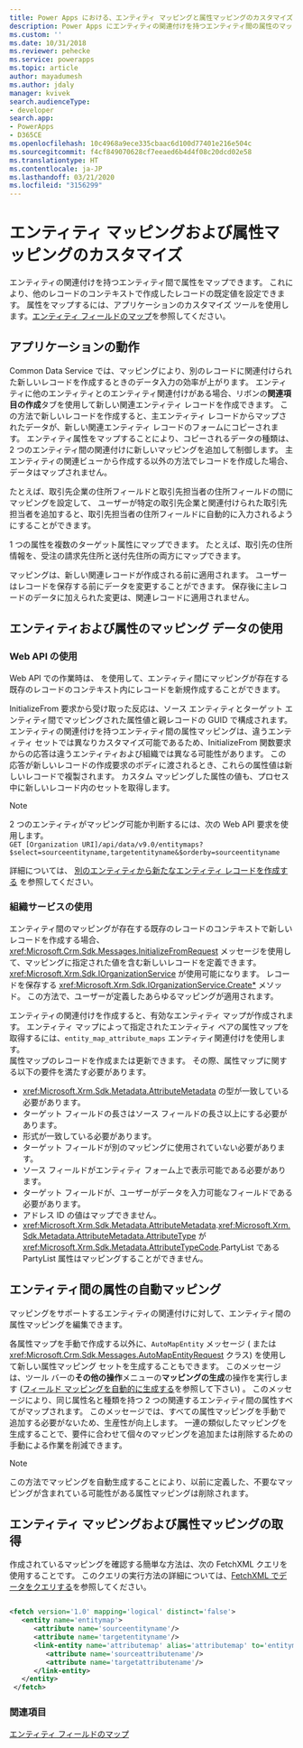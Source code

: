 ```yaml
---
title: Power Apps における、エンティティ マッピングと属性マッピングのカスタマイズ (Common Data Service) | Microsoft Docs
description: Power Apps にエンティティの関連付けを持つエンティティ間の属性のマッピングについて学習します。 これにより、他のレコードのコンテキストで作成したレコードの既定値を設定できます。
ms.custom: ''
ms.date: 10/31/2018
ms.reviewer: pehecke
ms.service: powerapps
ms.topic: article
author: mayadumesh
ms.author: jdaly
manager: kvivek
search.audienceType:
- developer
search.app:
- PowerApps
- D365CE
ms.openlocfilehash: 10c4968a9ece335cbaac6d100d77401e216e504c
ms.sourcegitcommit: f4cf849070628cf7eeaed6b4d4f08c20dcd02e58
ms.translationtype: HT
ms.contentlocale: ja-JP
ms.lasthandoff: 03/21/2020
ms.locfileid: "3156299"
---
```

# <a name="customize-entity-and-attribute-mappings"></a>エンティティ マッピングおよび属性マッピングのカスタマイズ

エンティティの関連付けを持つエンティティ間で属性をマップできます。 これにより、他のレコードのコンテキストで作成したレコードの既定値を設定できます。 属性をマップするには、アプリケーションのカスタマイズ ツールを使用します。[エンティティ フィールドのマップ](../../maker/common-data-service/map-entity-fields.md)を参照してください。

<a name="bkmk_BehaviorintheApplication"></a>

## <a name="behavior-in-the-application"></a>アプリケーションの動作

 Common Data Service では、マッピングにより、別のレコードに関連付けられた新しいレコードを作成するときのデータ入力の効率が上がります。 エンティティに他のエンティティとのエンティティ関連付けがある場合、リボンの**関連項目の作成**タブを使用して新しい関連エンティティ レコードを作成できます。 この方法で新しいレコードを作成すると、主エンティティ レコードからマップされたデータが、新しい関連エンティティ レコードのフォームにコピーされます。 エンティティ属性をマップすることにより、コピーされるデータの種類は、2 つのエンティティ間の関連付けに新しいマッピングを追加して制御します。 主エンティティの関連ビューから作成する以外の方法でレコードを作成した場合、データはマップされません。  

 たとえば、取引先企業の住所フィールドと取引先担当者の住所フィールドの間にマッピングを設定して、 ユーザーが特定の取引先企業と関連付けられた取引先担当者を追加すると、取引先担当者の住所フィールドに自動的に入力されるようにすることができます。  

 1 つの属性を複数のターゲット属性にマップできます。 たとえば、取引先の住所情報を、受注の請求先住所と送付先住所の両方にマップできます。  

 マッピングは、新しい関連レコードが作成される前に適用されます。 ユーザーはレコードを保存する前にデータを変更することができます。 保存後に主レコードのデータに加えられた変更は、関連レコードに適用されません。  

<a name="bkmk_UsingEntityandAttributeMappingData"></a>

## <a name="using-entity-and-attribute-mapping-data"></a>エンティティおよび属性のマッピング データの使用

### <a name="using-web-api"></a>Web API の使用

Web API での作業時は、<xref href="Microsoft.Dynamics.CRM.InitializeFrom?text=InitializeFrom Function" /> を使用して、エンティティ間にマッピングが存在する既存のレコードのコンテキスト内にレコードを新規作成することができます。 

InitializeFrom 要求から受け取った反応は、ソース エンティティとターゲット エンティティ間でマッピングされた属性値と親レコードの GUID で構成されます。 エンティティの関連付けを持つエンティティ間の属性マッピングは、違うエンティティ セットでは異なりカスタマイズ可能であるため、InitializeFrom 関数要求からの応答は違うエンティティおよび組織では異なる可能性があります。 この応答が新しいレコードの作成要求のボディに渡されるとき、これらの属性値は新しいレコードで複製されます。 カスタム マッピングした属性の値も、プロセス中に新しいレコード内のセットを取得します。

> [!NOTE] 
> 2 つのエンティティがマッピング可能か判断するには、次の Web API 要求を使用します。<br/>`GET [Organization URI]/api/data/v9.0/entitymaps?$select=sourceentityname,targetentityname&$orderby=sourceentityname`

詳細については、 [別のエンティティから新たなエンティティ レコードを作成する](webapi/create-entity-web-api.md#create-a-new-entity-record-from-another-entity) を参照してください。

### <a name="using-organization-service"></a>組織サービスの使用

 エンティティ間のマッピングが存在する既存のレコードのコンテキストで新しいレコードを作成する場合、<xref:Microsoft.Crm.Sdk.Messages.InitializeFromRequest> メッセージを使用して、マッピングに指定された値を含む新しいレコードを定義できます。 <xref:Microsoft.Xrm.Sdk.IOrganizationService> が使用可能になります。
 レコードを保存する <xref:Microsoft.Xrm.Sdk.IOrganizationService.Create*> メソッド。 この方法で、ユーザーが定義したあらゆるマッピングが適用されます。  

 エンティティの関連付けを作成すると、有効なエンティティ マップが作成されます。 エンティティ マップによって指定されたエンティティ ペアの属性マップを取得するには、`entity_map_attribute_maps` エンティティ関連付けを使用します。  
 属性マップのレコードを作成または更新できます。 その際、属性マップに関する以下の要件を満たす必要があります。  
- <xref:Microsoft.Xrm.Sdk.Metadata.AttributeMetadata> の型が一致している必要があります。
- ターゲット フィールドの長さはソース フィールドの長さ以上にする必要があります。
- 形式が一致している必要があります。
- ターゲット フィールドが別のマッピングに使用されていない必要があります。
- ソース フィールドがエンティティ フォーム上で表示可能である必要があります。
- ターゲット フィールドが、ユーザーがデータを入力可能なフィールドである必要があります。
- アドレス ID の値はマップできません。
- <xref:Microsoft.Xrm.Sdk.Metadata.AttributeMetadata>.<xref:Microsoft.Xrm.Sdk.Metadata.AttributeMetadata.AttributeType> が <xref:Microsoft.Xrm.Sdk.Metadata.AttributeTypeCode>.PartyList である PartyList 属性はマッピングすることができません。

<a name="bkmk_Automapping"></a>

## <a name="auto-mapping-attributes-between-entities"></a>エンティティ間の属性の自動マッピング

 マッピングをサポートするエンティティの関連付けに対して、エンティティ間の属性マッピングを編集できます。 

 各属性マップを手動で作成する以外に、`AutoMapEntity` メッセージ (<xref href="Microsoft.Dynamics.CRM.AutoMapEntity?text=AutoMapEntity Action" /> または <xref:Microsoft.Crm.Sdk.Messages.AutoMapEntityRequest> クラス) を使用して新しい属性マッピング セットを生成することもできます。 このメッセージは、ツール バーの**その他の操作**メニューの**マッピングの生成**の操作を実行します ([フィールド マッピングを自動的に生成する](../../maker/common-data-service/map-entity-fields.md#automatically-generate-field-mappings)を参照して下さい) 。 このメッセージにより、同じ属性名と種類を持つ 2 つの関連するエンティティ間の属性すべてがマップされます。 このメッセージでは、すべての属性マッピングを手動で追加する必要がないため、生産性が向上します。 一連の類似したマッピングを生成することで、要件に合わせて個々のマッピングを追加または削除するための手動による作業を削減できます。 

> [!NOTE]
> この方法でマッピングを自動生成することにより、以前に定義した、不要なマッピングが含まれている可能性がある属性マッピングは削除されます。  

<a name="BKMK_mapping"></a>

## <a name="retrieve-the-entity-and-attribute-mappings"></a>エンティティ マッピングおよび属性マッピングの取得

 作成されているマッピングを確認する簡単な方法は、次の FetchXML クエリを使用することです。 このクエリの実行方法の詳細については、[FetchXML でデータをクエリする](use-fetchxml-construct-query.md)を参照してください。

```xml

<fetch version='1.0' mapping='logical' distinct='false'>
   <entity name='entitymap'>
      <attribute name='sourceentityname'/>
      <attribute name='targetentityname'/>
      <link-entity name='attributemap' alias='attributemap' to='entitymapid' from='entitymapid' link-type='inner'>
         <attribute name='sourceattributename'/>
         <attribute name='targetattributename'/>
      </link-entity>
   </entity>
 </fetch>
```

### <a name="see-also"></a>関連項目

 [エンティティ フィールドのマップ](../../maker/common-data-service/map-entity-fields.md)